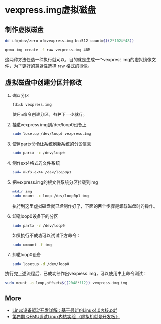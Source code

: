 # vexpress.img虚拟磁盘

## 制作虚拟磁盘

```bash
dd if=/dev/zero of=vexpress.img bs=512 count=$((2*1024*48))
```

```bash
qemu-img create -f raw vexpress.img 48M
```

这两种方法任选一种执行就可以，目的就是生成一个vexpress.img的虚拟镜像文件，为了更好的兼容性选择 raw 格式的镜像。

## 虚拟磁盘中创建分区并修改

1. 磁盘分区

    ```bash
    fdisk vexpress.img
    ```

    使用`n`命令创建分区，各种下一步就行。

2. 挂载vexpress.img到/dev/loop0设备上

    ```bash
    sudo losetup /dev/loop0 vexpress.img
    ```

3. 使用partx命令让系统刷新系统的分区信息

    ```bash
    sudo partx -u /dev/loop0
    ```

4. 制作ext4格式的文件系统

    ```bash
    sudo mkfs.ext4 /dev/loop0p1
    ```

5. 把vexpress.img的根文件系统分区挂载到img

    ```bash
    mkdir img
    sudo mount -o loop /dev/loop0p1 img
    ```

    执行到这里虚拟磁盘就已经制作好了，下面的两个步骤是卸载磁盘时的操作。

6. 卸载loop0设备下的分区

    ```bash
    sudo partx -d /dev/loop0
    ```

    如果执行不成功可以试试下方命令：

    ```bash
    sudo umount -f img
    ```

7. 卸载loop0设备

    ```bash
    sudo losetup -d /dev/loop0
    ```

执行完上述流程后，已成功制作出vexpress.img，可以使用书上命令测试：

```bash
sudo mount -o loop,offset=$((2048*512)) vexpress.img img
```

## More

- [Linux设备驱动开发详解：基于最新的Linux4.0内核.pdf](https://manongbook.com/linux/684.html)
- [第四期 QEMU调试Linux内核实验 《虚拟机就是开发板》](https://blog.csdn.net/aggresss/article/details/54946438)